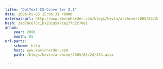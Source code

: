 ```yaml
---
title: "DotText-CS-Converter 2.1"
date: 2006-05-05 15:06:31 +0000
external-url: http://www.kevinharder.com/blogs/kevin/archive/2005/03/24/333.aspx
hash: 3ad78c675c1b7282a5a7ca277c2c7081
annum:
    year: 2006
    month: 05
url-parts:
    scheme: http
    host: www.kevinharder.com
    path: /blogs/kevin/archive/2005/03/24/333.aspx

---
```



